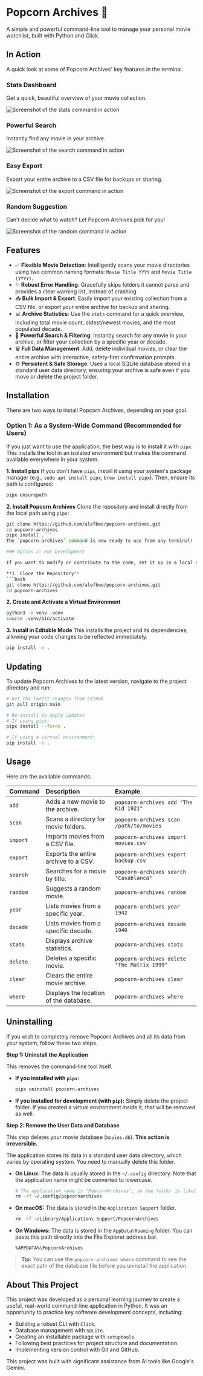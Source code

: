 # Popcorn Archives 🍿

A simple and powerful command-line tool to manage your personal movie watchlist, built with Python and Click.

## In Action

A quick look at some of Popcorn Archives' key features in the terminal.

### Stats Dashboard
Get a quick, beautiful overview of your movie collection.

![Screenshot of the stats command in action](assets/Screenshot01.png)

### Powerful Search
Instantly find any movie in your archive.

![Screenshot of the search command in action](assets/Screenshot02.png)

### Easy Export
Export your entire archive to a CSV file for backups or sharing.

![Screenshot of the export command in action](assets/Screenshot03.png)

### Random Suggestion
Can't decide what to watch? Let Popcorn Archives pick for you!

![Screenshot of the random command in action](assets/Screenshot04.png)

## Features

-   ✅ **Flexible Movie Detection**: Intelligently scans your movie directories using two common naming formats: `Movie Title YYYY` and `Movie Title (YYYY)`.
-   ✨ **Robust Error Handling**: Gracefully skips folders it cannot parse and provides a clear warning list, instead of crashing.
-   📥 **Bulk Import & Export**: Easily import your existing collection from a CSV file, or export your entire archive for backup and sharing.
-   📊 **Archive Statistics**: Use the `stats` command for a quick overview, including total movie count, oldest/newest movies, and the most populated decade.
-   🔎 **Powerful Search & Filtering**: Instantly search for any movie in your archive, or filter your collection by a specific year or decade.
-   🗑️ **Full Data Management**: Add, delete individual movies, or clear the entire archive with interactive, safety-first confirmation prompts.
-   ⚙️ **Persistent & Safe Storage**: Uses a local SQLite database stored in a standard user data directory, ensuring your archive is safe even if you move or delete the project folder.

## Installation

There are two ways to install Popcorn Archives, depending on your goal.

### Option 1: As a System-Wide Command (Recommended for Users)

If you just want to use the application, the best way is to install it with `pipx`. This installs the tool in an isolated environment but makes the command available everywhere in your system.

**1. Install pipx**
If you don't have `pipx`, install it using your system's package manager (e.g., `sudo apt install pipx`, `brew install pipx`). Then, ensure its path is configured:
```bash
pipx ensurepath
```

**2. Install Popcorn Archives**
Clone the repository and install directly from the local path using `pipx`:
```bash
git clone https://github.com/alefbee/popcorn-archives.git
cd popcorn-archives
pipx install .```
The `popcorn-archives` command is now ready to use from any terminal!

### Option 2: For Development

If you want to modify or contribute to the code, set it up in a local virtual environment.

**1. Clone the Repository**
```bash
git clone https://github.com/alefbee/popcorn-archives.git
cd popcorn-archives
```

**2. Create and Activate a Virtual Environment**
```bash
python3 -m venv .venv
source .venv/bin/activate
```

**3. Install in Editable Mode**
This installs the project and its dependencies, allowing your code changes to be reflected immediately.
```bash
pip install -e .
```

## Updating

To update Popcorn Archives to the latest version, navigate to the project directory and run:

```bash
# Get the latest changes from GitHub
git pull origin main

# Re-install to apply updates
# If using pipx:
pipx install --force .

# If using a virtual environment:
pip install -e .
```

## Usage

Here are the available commands:

| Command | Description | Example |
| :--- | :--- | :--- |
| `add` | Adds a new movie to the archive. | `popcorn-archives add "The Kid 1921"` |
| `scan` | Scans a directory for movie folders. | `popcorn-archives scan /path/to/movies` |
| `import` | Imports movies from a CSV file. | `popcorn-archives import movies.csv` |
| `export` | Exports the entire archive to a CSV. | `popcorn-archives export backup.csv` |
| `search` | Searches for a movie by title. | `popcorn-archives search "Casablanca"` |
| `random` | Suggests a random movie. | `popcorn-archives random` |
| `year` | Lists movies from a specific year. | `popcorn-archives year 1942` |
| `decade` | Lists movies from a specific decade. | `popcorn-archives decade 1940` |
| `stats` | Displays archive statistics. | `popcorn-archives stats` |
| `delete` | Deletes a specific movie. | `popcorn-archives delete "The Matrix 1999"` |
| `clear` | Clears the entire movie archive. | `popcorn-archives clear` |
| `where` | Displays the location of the database. | `popcorn-archives where` |

## Uninstalling

If you wish to completely remove Popcorn Archives and all its data from your system, follow these two steps.

**Step 1: Uninstall the Application**

This removes the command-line tool itself.

-   **If you installed with `pipx`:**
    ```bash
    pipx uninstall popcorn-archives
    ```
-   **If you installed for development (with `pip`):**
    Simply delete the project folder. If you created a virtual environment inside it, that will be removed as well.

**Step 2: Remove the User Data and Database**

This step deletes your movie database (`movies.db`). **This action is irreversible.**

The application stores its data in a standard user data directory, which varies by operating system. You need to manually delete this folder.

-   **On Linux:** The data is usually stored in the `~/.config` directory. Note that the application name might be converted to lowercase.
    ```bash
    # The application name is "PopcornArchives", so the folder is likely "popcornarchives"
    rm -rf ~/.config/popcornarchives
    ```

-   **On macOS:** The data is stored in the `Application Support` folder.
    ```bash
    rm -rf ~/Library/Application\ Support/PopcornArchives
    ```

-   **On Windows:** The data is stored in the `AppData\Roaming` folder. You can paste this path directly into the File Explorer address bar.
    ```
    %APPDATA%\PopcornArchives
    ```

> **Tip:** You can use the `popcorn-archives where` command to see the exact path of the database file before you uninstall the application.

## About This Project

This project was developed as a personal learning journey to create a useful, real-world command-line application in Python. It was an opportunity to practice key software development concepts, including:

-   Building a robust CLI with `Click`.
-   Database management with `SQLite`.
-   Creating an installable package with `setuptools`.
-   Following best practices for project structure and documentation.
-   Implementing version control with Git and GitHub.

This project was built with significant assistance from AI tools like Google's Gemini.